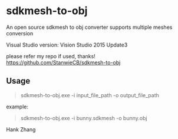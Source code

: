 # sdkmesh-to-obj
An open source sdkmesh to obj converter supports multiple meshes conversion

Visual Studio version: Vision Studio 2015 Update3

please refer my repo if used, thanks! https://github.com/StanwieCB/sdkmesh-to-obj

## Usage

> sdkmesh-to-obj.exe -i input_file_path -o output_file_path

example:

> sdkmesh-to-obj.exe -i bunny.sdkmesh -o bunny.obj

Hank Zhang